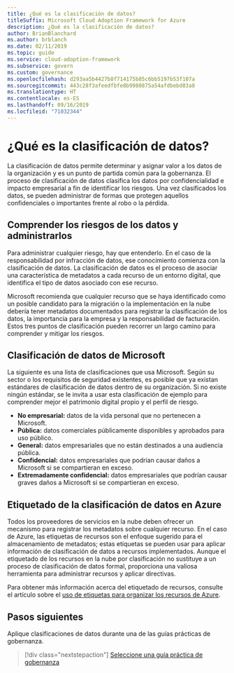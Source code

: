```yaml
---
title: ¿Qué es la clasificación de datos?
titleSuffix: Microsoft Cloud Adoption Framework for Azure
description: ¿Qué es la clasificación de datos?
author: BrianBlanchard
ms.author: brblanch
ms.date: 02/11/2019
ms.topic: guide
ms.service: cloud-adoption-framework
ms.subservice: govern
ms.custom: governance
ms.openlocfilehash: d293aa5b4427b8f714175b85c6bb5197b53f107a
ms.sourcegitcommit: 443c28f3afeedfbfe8b9980875a54afdbebd83a8
ms.translationtype: HT
ms.contentlocale: es-ES
ms.lasthandoff: 09/16/2019
ms.locfileid: "71032344"
---
```

<!-- markdownlint-disable MD026 -->

# <a name="what-is-data-classification"></a>¿Qué es la clasificación de datos?

La clasificación de datos permite determinar y asignar valor a los datos de la organización y es un punto de partida común para la gobernanza. El proceso de clasificación de datos clasifica los datos por confidencialidad e impacto empresarial a fin de identificar los riesgos. Una vez clasificados los datos, se pueden administrar de formas que protegen aquellos confidenciales o importantes frente al robo o la pérdida.

## <a name="understand-data-risks-then-manage-them"></a>Comprender los riesgos de los datos y administrarlos

Para administrar cualquier riesgo, hay que entenderlo. En el caso de la responsabilidad por infracción de datos, ese conocimiento comienza con la clasificación de datos. La clasificación de datos es el proceso de asociar una característica de metadatos a cada recurso de un entorno digital, que identifica el tipo de datos asociado con ese recurso.

Microsoft recomienda que cualquier recurso que se haya identificado como un posible candidato para la migración o la implementación en la nube debería tener metadatos documentados para registrar la clasificación de los datos, la importancia para la empresa y la responsabilidad de facturación. Estos tres puntos de clasificación pueden recorrer un largo camino para comprender y mitigar los riesgos.

## <a name="microsofts-data-classification"></a>Clasificación de datos de Microsoft

La siguiente es una lista de clasificaciones que usa Microsoft. Según su sector o los requisitos de seguridad existentes, es posible que ya existan estándares de clasificación de datos dentro de su organización. Si no existe ningún estándar, se le invita a usar esta clasificación de ejemplo para comprender mejor el patrimonio digital propio y el perfil de riesgo.

- **No empresarial:** datos de la vida personal que no pertenecen a Microsoft.
- **Pública:** datos comerciales públicamente disponibles y aprobados para uso público.
- **General:** datos empresariales que no están destinados a una audiencia pública.
- **Confidencial:** datos empresariales que podrían causar daños a Microsoft si se compartieran en exceso.
- **Extremadamente confidencial:** datos empresariales que podrían causar graves daños a Microsoft si se compartieran en exceso.

## <a name="tagging-data-classification-in-azure"></a>Etiquetado de la clasificación de datos en Azure

Todos los proveedores de servicios en la nube deben ofrecer un mecanismo para registrar los metadatos sobre cualquier recurso. En el caso de Azure, las etiquetas de recursos son el enfoque sugerido para el almacenamiento de metadatos; estas etiquetas se pueden usar para aplicar información de clasificación de datos a recursos implementados. Aunque el etiquetado de los recursos en la nube por clasificación no sustituye a un proceso de clasificación de datos formal, proporciona una valiosa herramienta para administrar recursos y aplicar directivas.

Para obtener más información acerca del etiquetado de recursos, consulte el artículo sobre el [uso de etiquetas para organizar los recursos de Azure](https://docs.microsoft.com/azure/azure-resource-manager/resource-group-using-tags).

## <a name="next-steps"></a>Pasos siguientes

Aplique clasificaciones de datos durante una de las guías prácticas de gobernanza.

> [!div class="nextstepaction"]
> [Seleccione una guía práctica de gobernanza](../guides/index.md)
